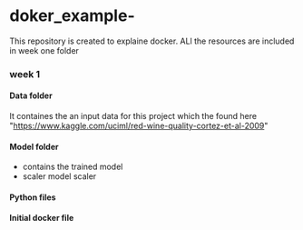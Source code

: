 # doker_example-
This repository is created to explaine docker.
ALl the resources are included in week one folder 


### week 1
#### Data folder 
It containes the an input data for this project which the found here "https://www.kaggle.com/uciml/red-wine-quality-cortez-et-al-2009"
#### Model folder 
- contains the trained model 
- scaler model scaler
#### Python files

#### Initial docker file

